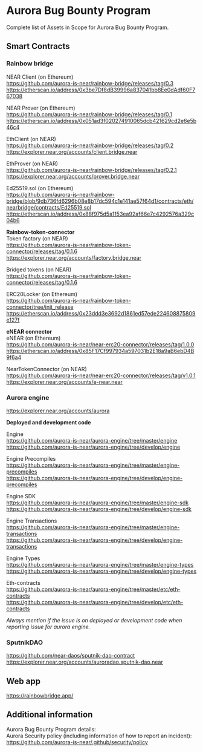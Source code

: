 # Aurora Bug Bounty Program #

Complete list of Assets in Scope for Aurora Bug Bounty Program.


## Smart Contracts ##

### Rainbow bridge ###

NEAR Client (on Ethereum)  
https://github.com/aurora-is-near/rainbow-bridge/releases/tag/0.3  
https://etherscan.io/address/0x3be7Df8dB39996a837041bb8Ee0dAdf60F767038  

NEAR Prover (on Ethereum)  
https://github.com/aurora-is-near/rainbow-bridge/releases/tag/0.1  
https://etherscan.io/address/0x051ad3f020274910065dcb421629cd2e6e5b46c4  

EthClient (on NEAR)  
https://github.com/aurora-is-near/rainbow-bridge/releases/tag/0.2  
https://explorer.near.org/accounts/client.bridge.near  


EthProver (on NEAR)  
https://github.com/aurora-is-near/rainbow-bridge/releases/tag/0.2.1  
https://explorer.near.org/accounts/prover.bridge.near  


Ed25519.sol (on Ethereum)  
https://github.com/aurora-is-near/rainbow-bridge/blob/9db736fd6296b08e8b17dc594c1e141ae57f64d1/contracts/eth/nearbridge/contracts/Ed25519.sol  
https://etherscan.io/address/0x88f975d5a1153ea92af66e7c4292576a329c04b6  


**Rainbow-token-connector**  
Token factory (on NEAR)  
https://github.com/aurora-is-near/rainbow-token-connector/releases/tag/0.1.6  
https://explorer.near.org/accounts/factory.bridge.near  


Bridged tokens (on NEAR)  
https://github.com/aurora-is-near/rainbow-token-connector/releases/tag/0.1.6  

ERC20Locker (on Ethereum)  
https://github.com/aurora-is-near/rainbow-token-connector/tree/init_release  
https://etherscan.io/address/0x23ddd3e3692d1861ed57ede224608875809e127f  



**eNEAR connector**  
eNEAR (on Ethereum)  
https://github.com/aurora-is-near/near-erc20-connector/releases/tag/1.0.0  
https://etherscan.io/address/0x85F17Cf997934a597031b2E18a9aB6ebD4B9f6a4  


NearTokenConnector (on NEAR)  
https://github.com/aurora-is-near/near-erc20-connector/releases/tag/v1.0.1  
https://explorer.near.org/accounts/e-near.near  

  
    
    
### Aurora engine ###  
https://explorer.near.org/accounts/aurora  

**Deployed and development code**   

Engine  
https://github.com/aurora-is-near/aurora-engine/tree/master/engine  
https://github.com/aurora-is-near/aurora-engine/tree/develop/engine  

Engine Precompiles  
https://github.com/aurora-is-near/aurora-engine/tree/master/engine-precompiles  
https://github.com/aurora-is-near/aurora-engine/tree/develop/engine-precompiles  

Engine SDK  
https://github.com/aurora-is-near/aurora-engine/tree/master/engine-sdk  
https://github.com/aurora-is-near/aurora-engine/tree/develop/engine-sdk  


Engine Transactions  
https://github.com/aurora-is-near/aurora-engine/tree/master/engine-transactions  
https://github.com/aurora-is-near/aurora-engine/tree/develop/engine-transactions  


Engine Types  
https://github.com/aurora-is-near/aurora-engine/tree/master/engine-types  
https://github.com/aurora-is-near/aurora-engine/tree/develop/engine-types  


Eth-contracts  
https://github.com/aurora-is-near/aurora-engine/tree/master/etc/eth-contracts  
https://github.com/aurora-is-near/aurora-engine/tree/develop/etc/eth-contracts  


*Always mention if the issue is on deployed or development code when reporting issue for aurora engine.*


### SputnikDAO ###  
https://github.com/near-daos/sputnik-dao-contract  
https://explorer.near.org/accounts/auroradao.sputnik-dao.near  



## Web app ##  

https://rainbowbridge.app/  


## Additional information ##  

Aurora Bug Bounty Program details:  
Aurora Security policy (including information of how to report an incident): https://github.com/aurora-is-near/.github/security/policy  
